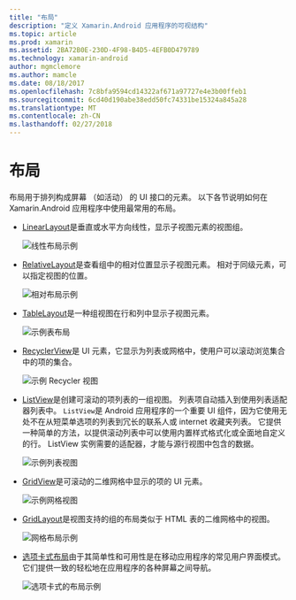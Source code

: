 ```yaml
---
title: "布局"
description: "定义 Xamarin.Android 应用程序的可视结构"
ms.topic: article
ms.prod: xamarin
ms.assetid: 2BA72B0E-230D-4F98-B4D5-4EFB0D479789
ms.technology: xamarin-android
author: mgmclemore
ms.author: mamcle
ms.date: 08/18/2017
ms.openlocfilehash: 7c8bfa9594cd14322af671a97727e4e3b00ffeb1
ms.sourcegitcommit: 6cd40d190abe38edd50fc74331be15324a845a28
ms.translationtype: MT
ms.contentlocale: zh-CN
ms.lasthandoff: 02/27/2018
---
```

# <a name="layouts"></a>布局

布局用于排列构成屏幕 （如活动） 的 UI 接口的元素。 以下各节说明如何在 Xamarin.Android 应用程序中使用最常用的布局。

-   [LinearLayout](~/android/user-interface/layouts/linear-layout.md)是垂直或水平方向线性，显示子视图元素的视图组。

    ![线性布局示例](images/linear-layout.png)

-   [RelativeLayout](~/android/user-interface/layouts/relative-layout.md)是查看组中的相对位置显示子视图元素。 相对于同级元素，可以指定视图的位置。

    ![相对布局示例](images/relative-layout.png)

-   [TableLayout](~/android/user-interface/layouts/table-layout.md)是一种组视图在行和列中显示子视图元素。

    ![示例表布局](images/table-layout.png)

-   [RecyclerView](~/android/user-interface/layouts/recycler-view/index.md)是 UI 元素，它显示为列表或网格中，使用户可以滚动浏览集合中的项的集合。

    ![示例 Recycler 视图](images/recycler-view.png)

-   [ListView](~/android/user-interface/layouts/list-view/index.md)是创建可滚动的项列表的一组视图。 列表项自动插入到使用列表适配器列表中。 `ListView`是 Android 应用程序的一个重要 UI 组件，因为它使用无处不在从短菜单选项的列表到冗长的联系人或 internet 收藏夹列表。 它提供一种简单的方法，以提供滚动列表中可以使用内置样式格式化或全面地自定义的行。 ListView 实例需要的适配器，才能与源行视图中包含的数据。

    ![示例列表视图](images/list-view.png)

-   [GridView](~/android/user-interface/layouts/grid-view.md)是可滚动的二维网格中显示的项的 UI 元素。

    ![示例网格视图](images/grid-view.png)

-   [GridLayout](~/android/user-interface/layouts/grid-layout.md)是视图支持的组的布局类似于 HTML 表的二维网格中的视图。

    ![网格布局示例](images/grid-layout.png)

-   [选项卡式布局](~/android/user-interface/layouts/tab-layout/index.md)由于其简单性和可用性是在移动应用程序的常见用户界面模式。 它们提供一致的轻松地在应用程序的各种屏幕之间导航。

    ![选项卡式的布局示例](images/tabbed-layout.png)
 
